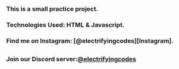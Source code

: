 ### This is a small practice project.

### Technologies Used: HTML & Javascript.

### Find me on Instagram: [@electrifyingcodes][Instagram].
##
### Join our Discord server:[@electrifyingcodes][discord]

[Instgram]: https://www.instagram.com/electrifying_codes
[discord]: htt